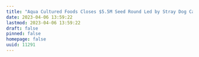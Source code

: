 ```yaml
---
title: "Aqua Cultured Foods Closes $5.5M Seed Round Led by Stray Dog Capital"
date: 2023-04-06 13:59:22
lastmod: 2023-04-06 13:59:22
draft: false
pinned: false
homepage: false
uuid: 11291
---
```

